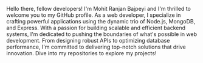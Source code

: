 Hello there, fellow developers! I'm Mohit Ranjan Bajpeyi and I'm thrilled to welcome you to my GitHub profile. As a web developer, I specialize in crafting powerful applications using the dynamic trio of Node.js, MongoDB, and Express. With a passion for building scalable and efficient backend systems, I'm dedicated to pushing the boundaries of what's possible in web development. From designing robust APIs to optimizing database performance, I'm committed to delivering top-notch solutions that drive innovation. Dive into my repositories to explore my projects!

<!---
anandkprasad/anandkprasad is a ✨ special ✨ repository because its `README.md` (this file) appears on your GitHub profile.
You can click the Preview link to take a look at your changes.
--->
